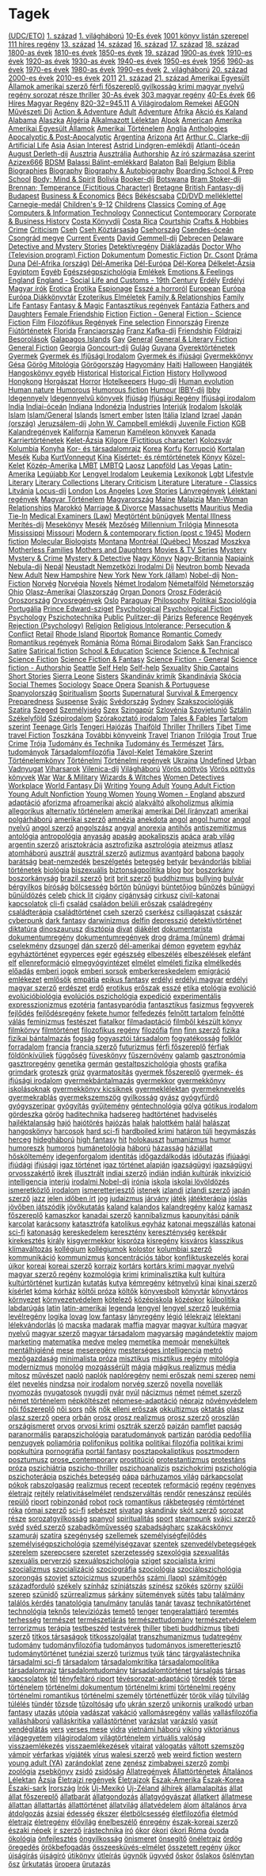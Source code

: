 # Tagek

[(UDC/ETO)](catalog_tags_details.md) [1. század](catalog_tags_details.md) [1. világháború](catalog_tags_details.md) [10-Es évek](catalog_tags_details.md) [1001 könyv listán szerepel](catalog_tags_details.md) [111 híres regény](catalog_tags_details.md) [13. század](catalog_tags_details.md) [14. század](catalog_tags_details.md) [16. század](catalog_tags_details.md) [17. század](catalog_tags_details.md) [18. század](catalog_tags_details.md) [1800-as évek](catalog_tags_details.md) [1810-es évek](catalog_tags_details.md) [1850-es évek](catalog_tags_details.md) [19. század](catalog_tags_details.md) [1900-as évek](catalog_tags_details.md) [1910-es évek](catalog_tags_details.md) [1920-as évek](catalog_tags_details.md) [1930-as évek](catalog_tags_details.md) [1940-es évek](catalog_tags_details.md) [1950-es évek](catalog_tags_details.md) [1956](catalog_tags_details.md) [1960-as évek](catalog_tags_details.md) [1970-es évek](catalog_tags_details.md) [1980-as évek](catalog_tags_details.md) [1990-es évek](catalog_tags_details.md) [2. világháború](catalog_tags_details.md) [20. század](catalog_tags_details.md) [2000-es évek](catalog_tags_details.md) [2010-es évek](catalog_tags_details.md) [2011](catalog_tags_details.md) [21. század](catalog_tags_details.md) [21. század Amerikai Egyesült Államok amerikai szerző férfi főszereplő gyilkosság krimi magyar nyelvű regény sorozat része thriller](catalog_tags_details.md) [30-As évek](catalog_tags_details.md) [303 magyar regény](catalog_tags_details.md) [40-Es évek](catalog_tags_details.md) [66 Híres Magyar Regény](catalog_tags_details.md) [820-32=945.11](catalog_tags_details.md) [A Világirodalom Remekei](catalog_tags_details.md) [AEGON Művészeti Díj](catalog_tags_details.md) [Action & Adventure](catalog_tags_details.md) [Adult](catalog_tags_details.md) [Adventure](catalog_tags_details.md) [Afrika](catalog_tags_details.md) [Akció és Kaland](catalog_tags_details.md) [Alabama](catalog_tags_details.md) [Alaszka](catalog_tags_details.md) [Algéria](catalog_tags_details.md) [Alkalmazott Lélektan](catalog_tags_details.md) [Alpok](catalog_tags_details.md) [American](catalog_tags_details.md) [Amerika](catalog_tags_details.md) [Amerikai Egyesült Államok](catalog_tags_details.md) [Amerikai Történelem](catalog_tags_details.md) [Anglia](catalog_tags_details.md) [Anthologies](catalog_tags_details.md) [Apocalyptic & Post-Apocalyptic](catalog_tags_details.md) [Argentína](catalog_tags_details.md) [Arizona](catalog_tags_details.md) [Art](catalog_tags_details.md) [Arthur C. Clarke-díj](catalog_tags_details.md) [Artificial Life](catalog_tags_details.md) [Asia](catalog_tags_details.md) [Asian Interest](catalog_tags_details.md) [Astrid Lindgren-emlékdíj](catalog_tags_details.md) [Atlanti-óceán](catalog_tags_details.md) [August Derleth-díj](catalog_tags_details.md) [Ausztria](catalog_tags_details.md) [Ausztrália](catalog_tags_details.md) [Authorship](catalog_tags_details.md) [Az író származása szerint](catalog_tags_details.md) [Azizex666](catalog_tags_details.md) [BDSM](catalog_tags_details.md) [Balassi Bálint-emlékkard](catalog_tags_details.md) [Balaton](catalog_tags_details.md) [Bali](catalog_tags_details.md) [Belgium](catalog_tags_details.md) [Biblia](catalog_tags_details.md) [Biographies](catalog_tags_details.md) [Biography](catalog_tags_details.md) [Biography & Autobiography](catalog_tags_details.md) [Boarding School & Prep School](catalog_tags_details.md) [Body; Mind & Spirit](catalog_tags_details.md) [Bolívia](catalog_tags_details.md) [Booker-díj](catalog_tags_details.md) [Botswana](catalog_tags_details.md) [Bram Stoker-díj](catalog_tags_details.md) [Brennan; Temperance (Fictitious Character)](catalog_tags_details.md) [Bretagne](catalog_tags_details.md) [British Fantasy-díj](catalog_tags_details.md) [Budapest](catalog_tags_details.md) [Business & Economics](catalog_tags_details.md) [Bécs](catalog_tags_details.md) [Békéscsaba](catalog_tags_details.md) [CD/DVD melléklettel](catalog_tags_details.md) [Carnegie-medál](catalog_tags_details.md) [Children's 9-12](catalog_tags_details.md) [Childrens](catalog_tags_details.md) [Classics](catalog_tags_details.md) [Coming of Age](catalog_tags_details.md) [Computers & Information Technology](catalog_tags_details.md) [Connecticut](catalog_tags_details.md) [Contemporary](catalog_tags_details.md) [Corporate & Business History](catalog_tags_details.md) [Costa Könyvdíj](catalog_tags_details.md) [Costa Rica](catalog_tags_details.md) [Courtship](catalog_tags_details.md) [Crafts & Hobbies](catalog_tags_details.md) [Crime](catalog_tags_details.md) [Criticism](catalog_tags_details.md) [Cseh](catalog_tags_details.md) [Cseh Köztársaság](catalog_tags_details.md) [Csehország](catalog_tags_details.md) [Csendes-óceán](catalog_tags_details.md) [Csongrád megye](catalog_tags_details.md) [Current Events](catalog_tags_details.md) [David Gemmell-díj](catalog_tags_details.md) [Debrecen](catalog_tags_details.md) [Delaware](catalog_tags_details.md) [Detective and Mystery Stories](catalog_tags_details.md) [Detektívregény](catalog_tags_details.md) [Diáklázadás](catalog_tags_details.md) [Doctor Who (Television program) Fiction](catalog_tags_details.md) [Dokumentum](catalog_tags_details.md) [Domestic Fiction](catalog_tags_details.md) [Dr. Csont](catalog_tags_details.md) [Dráma](catalog_tags_details.md) [Duna](catalog_tags_details.md) [Dél-Afrika (ország)](catalog_tags_details.md) [Dél-Amerika](catalog_tags_details.md) [Dél-Európa](catalog_tags_details.md) [Dél-Korea](catalog_tags_details.md) [Délkelet-Ázsia](catalog_tags_details.md) [Egyiptom](catalog_tags_details.md) [Egyéb](catalog_tags_details.md) [Egészségpszichológia](catalog_tags_details.md) [Emlékek](catalog_tags_details.md) [Emotions & Feelings](catalog_tags_details.md) [England](catalog_tags_details.md) [England - Social Life and Customs - 19th Century](catalog_tags_details.md) [Erdély](catalog_tags_details.md) [Erdélyi Magyar írók](catalog_tags_details.md) [Erotica](catalog_tags_details.md) [Erotika](catalog_tags_details.md) [Espionage](catalog_tags_details.md) [Esszé a horroról](catalog_tags_details.md) [European](catalog_tags_details.md) [Európa](catalog_tags_details.md) [Európa Diákkönyvtár](catalog_tags_details.md) [Ezoterikus Elméletek](catalog_tags_details.md) [Family & Relationships](catalog_tags_details.md) [Family Life](catalog_tags_details.md) [Fantasy](catalog_tags_details.md) [Fantasy & Magic](catalog_tags_details.md) [Fantasztikus regények](catalog_tags_details.md) [Fantázia](catalog_tags_details.md) [Fathers and Daughters](catalog_tags_details.md) [Female Friendship](catalog_tags_details.md) [Fiction](catalog_tags_details.md) [Fiction - General](catalog_tags_details.md) [Fiction - Science Fiction](catalog_tags_details.md) [Film](catalog_tags_details.md) [Filozófikus Regények](catalog_tags_details.md) [Fine selection](catalog_tags_details.md) [Finnország](catalog_tags_details.md) [Firenze](catalog_tags_details.md) [Fiútörténetek](catalog_tags_details.md) [Florida](catalog_tags_details.md) [Franciaország](catalog_tags_details.md) [Franz Kafka-díj](catalog_tags_details.md) [Friendship](catalog_tags_details.md) [Földrajzi Besorolások](catalog_tags_details.md) [Galapagos Islands](catalog_tags_details.md) [Gay](catalog_tags_details.md) [General](catalog_tags_details.md) [General & Literary Fiction](catalog_tags_details.md) [General Fiction](catalog_tags_details.md) [Georgia](catalog_tags_details.md) [Goncourt-díj](catalog_tags_details.md) [Gulág](catalog_tags_details.md) [Guyana](catalog_tags_details.md) [Gyerektörténetek](catalog_tags_details.md) [Gyermek](catalog_tags_details.md) [Gyermek és Ifjűsági Irodalom](catalog_tags_details.md) [Gyermek és ifjúsági](catalog_tags_details.md) [Gyermekkönyv](catalog_tags_details.md) [Gésa](catalog_tags_details.md) [Görög Mitológia](catalog_tags_details.md) [Görögország](catalog_tags_details.md) [Hagyomány](catalog_tags_details.md) [Haiti](catalog_tags_details.md) [Halloween](catalog_tags_details.md) [Hangjáték](catalog_tags_details.md) [Hangoskönyv egyéb](catalog_tags_details.md) [Historical](catalog_tags_details.md) [Historical Fiction](catalog_tags_details.md) [History](catalog_tags_details.md) [Hollywood](catalog_tags_details.md) [Hongkong](catalog_tags_details.md) [Horgászat](catalog_tags_details.md) [Horror](catalog_tags_details.md) [Hotelkeepers](catalog_tags_details.md) [Hugo-díj](catalog_tags_details.md) [Human evolution](catalog_tags_details.md) [Human nature](catalog_tags_details.md) [Humorous](catalog_tags_details.md) [Humorous fiction](catalog_tags_details.md) [Humour](catalog_tags_details.md) [IBBY-díj](catalog_tags_details.md) [Ibby](catalog_tags_details.md) [Idegennyelv](catalog_tags_details.md) [Idegennyelvű könyvek](catalog_tags_details.md) [Ifjúság](catalog_tags_details.md) [Ifjúsági Regény](catalog_tags_details.md) [Ifjúsági irodalom](catalog_tags_details.md) [India](catalog_tags_details.md) [Indiai-óceán](catalog_tags_details.md) [Indiana](catalog_tags_details.md) [Indonézia](catalog_tags_details.md) [Industries](catalog_tags_details.md) [Interjúk](catalog_tags_details.md) [Irodalom](catalog_tags_details.md) [Iskolák](catalog_tags_details.md) [Islam](catalog_tags_details.md) [Islam/General](catalog_tags_details.md) [Islands](catalog_tags_details.md) [Ismert ember](catalog_tags_details.md) [Isten](catalog_tags_details.md) [Itália](catalog_tags_details.md) [Izland](catalog_tags_details.md) [Izrael](catalog_tags_details.md) [Japán (ország)](catalog_tags_details.md) [Jeruzsálem-díj](catalog_tags_details.md) [John W. Campbell emlékdíj](catalog_tags_details.md) [Juvenile Fiction](catalog_tags_details.md) [KGB](catalog_tags_details.md) [Kalandregények](catalog_tags_details.md) [Kalifornia](catalog_tags_details.md) [Kamerun](catalog_tags_details.md) [Kaméleon könyvek](catalog_tags_details.md) [Kanada](catalog_tags_details.md) [Karriertörténetek](catalog_tags_details.md) [Kelet-Ázsia](catalog_tags_details.md) [Kilgore (Fictitious character)](catalog_tags_details.md) [Kolozsvár](catalog_tags_details.md) [Kolumbia](catalog_tags_details.md) [Konyha](catalog_tags_details.md) [Kor- és társadalomrajz](catalog_tags_details.md) [Korea](catalog_tags_details.md) [Korfu](catalog_tags_details.md) [Korrupció](catalog_tags_details.md) [Kortalan Mesék](catalog_tags_details.md) [Kuba](catalog_tags_details.md) [KurtVonnegut](catalog_tags_details.md) [Kína](catalog_tags_details.md) [Kísértet- és rémtörténetek](catalog_tags_details.md) [Könyv](catalog_tags_details.md) [Közel-Kelet](catalog_tags_details.md) [Közép-Amerika](catalog_tags_details.md) [LMBT](catalog_tags_details.md) [LMBTQ](catalog_tags_details.md) [Laosz](catalog_tags_details.md) [Lappföld](catalog_tags_details.md) [Las Vegas](catalog_tags_details.md) [Latin-Amerika](catalog_tags_details.md) [Legújabb Kor](catalog_tags_details.md) [Lengyel Irodalom](catalog_tags_details.md) [Leukemia](catalog_tags_details.md) [Lexikonok](catalog_tags_details.md) [Lgbt](catalog_tags_details.md) [Lifestyle](catalog_tags_details.md) [Literary](catalog_tags_details.md) [Literary Collections](catalog_tags_details.md) [Literary Criticism](catalog_tags_details.md) [Literature](catalog_tags_details.md) [Literature - Classics](catalog_tags_details.md) [Litvánia](catalog_tags_details.md) [Locus-díj](catalog_tags_details.md) [London](catalog_tags_details.md) [Los Angeles](catalog_tags_details.md) [Love Stories](catalog_tags_details.md) [Lányregények](catalog_tags_details.md) [Lélektani regények](catalog_tags_details.md) [Magyar Történelem](catalog_tags_details.md) [Magyarország](catalog_tags_details.md) [Maine](catalog_tags_details.md) [Malajzia](catalog_tags_details.md) [Man-Woman Relationships](catalog_tags_details.md) [Marokkó](catalog_tags_details.md) [Marriage & Divorce](catalog_tags_details.md) [Massachusetts](catalog_tags_details.md) [Mauritius](catalog_tags_details.md) [Media Tie-In](catalog_tags_details.md) [Medical Examiners (Law)](catalog_tags_details.md) [Megtörtént bűnügyek](catalog_tags_details.md) [Mental Illness](catalog_tags_details.md) [Merítés-díj](catalog_tags_details.md) [Mesekönyv](catalog_tags_details.md) [Mesék](catalog_tags_details.md) [Mezőség](catalog_tags_details.md) [Millennium Trilógia](catalog_tags_details.md) [Minnesota](catalog_tags_details.md) [Mississippi](catalog_tags_details.md) [Missouri](catalog_tags_details.md) [Modern & contemporary fiction (post c 1945)](catalog_tags_details.md) [Modern fiction](catalog_tags_details.md) [Molecular Biologists](catalog_tags_details.md) [Montana](catalog_tags_details.md) [Montréal (Québec)](catalog_tags_details.md) [Moszad](catalog_tags_details.md) [Moszkva](catalog_tags_details.md) [Motherless Families](catalog_tags_details.md) [Mothers and Daughters](catalog_tags_details.md) [Movies & TV Series](catalog_tags_details.md) [Mystery](catalog_tags_details.md) [Mystery & Crime](catalog_tags_details.md) [Mystery & Detective](catalog_tags_details.md) [Nagy Könyv](catalog_tags_details.md) [Nagy-Britannia](catalog_tags_details.md) [Napjaink](catalog_tags_details.md) [Nebula-díj](catalog_tags_details.md) [Nepál](catalog_tags_details.md) [Neustadt Nemzetközi Irodalmi Díj](catalog_tags_details.md) [Neutron bomb](catalog_tags_details.md) [Nevada](catalog_tags_details.md) [New Adult](catalog_tags_details.md) [New Hampshire](catalog_tags_details.md) [New York](catalog_tags_details.md) [New York (állam)](catalog_tags_details.md) [Nobel-díj](catalog_tags_details.md) [Non-Fiction](catalog_tags_details.md) [Norvég](catalog_tags_details.md) [Norvégia](catalog_tags_details.md) [Novels](catalog_tags_details.md) [Német Irodalom](catalog_tags_details.md) [Németalföld](catalog_tags_details.md) [Németország](catalog_tags_details.md) [Ohio](catalog_tags_details.md) [Olasz-Amerikai](catalog_tags_details.md) [Olaszország](catalog_tags_details.md) [Organ Donors](catalog_tags_details.md) [Orosz Föderáció](catalog_tags_details.md) [Oroszország](catalog_tags_details.md) [Orvosregények](catalog_tags_details.md) [Oslo](catalog_tags_details.md) [Paraguay](catalog_tags_details.md) [Philosophy](catalog_tags_details.md) [Politikai Szociológia](catalog_tags_details.md) [Portugália](catalog_tags_details.md) [Prince Edward-sziget](catalog_tags_details.md) [Psychological](catalog_tags_details.md) [Psychological Fiction](catalog_tags_details.md) [Psychology](catalog_tags_details.md) [Pszichotechnika](catalog_tags_details.md) [Public](catalog_tags_details.md) [Pulitzer-díj](catalog_tags_details.md) [Párizs](catalog_tags_details.md) [Reference](catalog_tags_details.md) [Regények](catalog_tags_details.md) [Rejection (Psychology)](catalog_tags_details.md) [Religion](catalog_tags_details.md) [Religious Intolerance; Persecution & Conflict](catalog_tags_details.md) [Retail](catalog_tags_details.md) [Rhode Island](catalog_tags_details.md) [Riportok](catalog_tags_details.md) [Romance](catalog_tags_details.md) [Romantic Comedy](catalog_tags_details.md) [Romantikus regények](catalog_tags_details.md) [Románia](catalog_tags_details.md) [Róma](catalog_tags_details.md) [Római Birodalom](catalog_tags_details.md) [Sakk](catalog_tags_details.md) [San Francisco](catalog_tags_details.md) [Satire](catalog_tags_details.md) [Satirical fiction](catalog_tags_details.md) [School & Education](catalog_tags_details.md) [Science](catalog_tags_details.md) [Science & Technical](catalog_tags_details.md) [Science Fiction](catalog_tags_details.md) [Science Fiction & Fantasy](catalog_tags_details.md) [Science Fiction - General](catalog_tags_details.md) [Science fiction - Authorship](catalog_tags_details.md) [Seattle](catalog_tags_details.md) [Self Help](catalog_tags_details.md) [Self-help](catalog_tags_details.md) [Sexuality](catalog_tags_details.md) [Ship Captains](catalog_tags_details.md) [Short Stories](catalog_tags_details.md) [Sierra Leone](catalog_tags_details.md) [Sisters](catalog_tags_details.md) [Skandináv krimik](catalog_tags_details.md) [Skandinávia](catalog_tags_details.md) [Skócia](catalog_tags_details.md) [Social Themes](catalog_tags_details.md) [Sociology](catalog_tags_details.md) [Space Opera](catalog_tags_details.md) [Spanish & Portuguese](catalog_tags_details.md) [Spanyolország](catalog_tags_details.md) [Spiritualism](catalog_tags_details.md) [Sports](catalog_tags_details.md) [Supernatural](catalog_tags_details.md) [Survival & Emergency Preparedness](catalog_tags_details.md) [Suspense](catalog_tags_details.md) [Svájc](catalog_tags_details.md) [Svédország](catalog_tags_details.md) [Sydney](catalog_tags_details.md) [Szakszociológiák](catalog_tags_details.md) [Szatira](catalog_tags_details.md) [Szeged](catalog_tags_details.md) [Személyiség](catalog_tags_details.md) [Szex](catalog_tags_details.md) [Szingapúr](catalog_tags_details.md) [Szlovénia](catalog_tags_details.md) [Szovjetunió](catalog_tags_details.md) [Sztálin](catalog_tags_details.md) [Székelyföld](catalog_tags_details.md) [Szépirodalom](catalog_tags_details.md) [Szórakoztató irodalom](catalog_tags_details.md) [Tales & Fables](catalog_tags_details.md) [Tartalom szerint](catalog_tags_details.md) [Teenage Girls](catalog_tags_details.md) [Tengeri Hajózás](catalog_tags_details.md) [Thaiföld](catalog_tags_details.md) [Thriller](catalog_tags_details.md) [Thrillers](catalog_tags_details.md) [Tibet](catalog_tags_details.md) [Time travel Fiction](catalog_tags_details.md) [Toszkána](catalog_tags_details.md) [További könyveink](catalog_tags_details.md) [Travel](catalog_tags_details.md) [Trianon](catalog_tags_details.md) [Trilógia](catalog_tags_details.md) [Trout](catalog_tags_details.md) [True Crime](catalog_tags_details.md) [Trója](catalog_tags_details.md) [Tudomány és Technika](catalog_tags_details.md) [Tudomány és Természet](catalog_tags_details.md) [Társ. tudományok](catalog_tags_details.md) [Társadalomfilozófia](catalog_tags_details.md) [Távol-Kelet](catalog_tags_details.md) [Témaköre Szerint](catalog_tags_details.md) [Történelemkönyv](catalog_tags_details.md) [Történelmi](catalog_tags_details.md) [Történelmi regények](catalog_tags_details.md) [Ukrajna](catalog_tags_details.md) [Undefined](catalog_tags_details.md) [Urban](catalog_tags_details.md) [Vadnyugat](catalog_tags_details.md) [Viharsarok](catalog_tags_details.md) [Vilenica-díj](catalog_tags_details.md) [Világháború](catalog_tags_details.md) [Vörös pöttyös](catalog_tags_details.md) [Vörös pöttyös könyvek](catalog_tags_details.md) [War](catalog_tags_details.md) [War & Military](catalog_tags_details.md) [Wizards & Witches](catalog_tags_details.md) [Women Detectives](catalog_tags_details.md) [Workplace](catalog_tags_details.md) [World Fantasy Díj](catalog_tags_details.md) [Writing](catalog_tags_details.md) [Young Adult](catalog_tags_details.md) [Young Adult Fiction](catalog_tags_details.md) [Young Adult Nonfiction](catalog_tags_details.md) [Young Women](catalog_tags_details.md) [Young Women - England](catalog_tags_details.md) [abszurd](catalog_tags_details.md) [adaptáció](catalog_tags_details.md) [aforizma](catalog_tags_details.md) [afroamerikai](catalog_tags_details.md) [akció](catalog_tags_details.md) [alakváltó](catalog_tags_details.md) [alkoholizmus](catalog_tags_details.md) [alkímia](catalog_tags_details.md) [allegorikus](catalog_tags_details.md) [alternatív történelem](catalog_tags_details.md) [amerikai](catalog_tags_details.md) [amerikai Dél (irányzat)](catalog_tags_details.md) [amerikai polgárháború](catalog_tags_details.md) [amerikai szerző](catalog_tags_details.md) [amnézia](catalog_tags_details.md) [anekdota](catalog_tags_details.md) [angol](catalog_tags_details.md) [angol humor](catalog_tags_details.md) [angol nyelvű](catalog_tags_details.md) [angol szerző](catalog_tags_details.md) [angolszász](catalog_tags_details.md) [angyal](catalog_tags_details.md) [anorexia](catalog_tags_details.md) [antihős](catalog_tags_details.md) [antiszemitizmus](catalog_tags_details.md) [antológia](catalog_tags_details.md) [antropológia](catalog_tags_details.md) [anyaság](catalog_tags_details.md) [apaság](catalog_tags_details.md) [apokalipszis](catalog_tags_details.md) [apáca](catalog_tags_details.md) [arab világ](catalog_tags_details.md) [argentin szerző](catalog_tags_details.md) [arisztokrácia](catalog_tags_details.md) [asztrofizika](catalog_tags_details.md) [asztrológia](catalog_tags_details.md) [ateizmus](catalog_tags_details.md) [atlasz](catalog_tags_details.md) [atomháború](catalog_tags_details.md) [ausztrál](catalog_tags_details.md) [ausztrál szerző](catalog_tags_details.md) [autizmus](catalog_tags_details.md) [avantgárd](catalog_tags_details.md) [babona](catalog_tags_details.md) [bagoly](catalog_tags_details.md) [barátság](catalog_tags_details.md) [beat-nemzedék](catalog_tags_details.md) [beszélgetés](catalog_tags_details.md) [betegség](catalog_tags_details.md) [betyár](catalog_tags_details.md) [bevándorlás](catalog_tags_details.md) [bibliai történetek](catalog_tags_details.md) [biológia](catalog_tags_details.md) [biszexuális](catalog_tags_details.md) [biztonságpolitika](catalog_tags_details.md) [blog](catalog_tags_details.md) [bor](catalog_tags_details.md) [boszorkány](catalog_tags_details.md) [boszorkányság](catalog_tags_details.md) [brazil szerző](catalog_tags_details.md) [brit](catalog_tags_details.md) [brit szerző](catalog_tags_details.md) [buddhizmus](catalog_tags_details.md) [bullying](catalog_tags_details.md) [bulvár](catalog_tags_details.md) [bérgyilkos](catalog_tags_details.md) [bíróság](catalog_tags_details.md) [bölcsesség](catalog_tags_details.md) [börtön](catalog_tags_details.md) [bûnügyi](catalog_tags_details.md) [büntetőjog](catalog_tags_details.md) [bűnözés](catalog_tags_details.md) [bűnügyi](catalog_tags_details.md) [bűnüldözés](catalog_tags_details.md) [celeb](catalog_tags_details.md) [chick lit](catalog_tags_details.md) [cigány](catalog_tags_details.md) [cigányság](catalog_tags_details.md) [cirkusz](catalog_tags_details.md) [civil-katonai kapcsolatok](catalog_tags_details.md) [cli-fi](catalog_tags_details.md) [család](catalog_tags_details.md) [családon belüli erőszak](catalog_tags_details.md) [családregény](catalog_tags_details.md) [családterápia](catalog_tags_details.md) [családtörténet](catalog_tags_details.md) [cseh szerző](catalog_tags_details.md) [cserkész](catalog_tags_details.md) [csillagászat](catalog_tags_details.md) [császár](catalog_tags_details.md) [cyberpunk](catalog_tags_details.md) [dark fantasy](catalog_tags_details.md) [darwinizmus](catalog_tags_details.md) [delfin](catalog_tags_details.md) [depresszió](catalog_tags_details.md) [detektívtörténet](catalog_tags_details.md) [diktatúra](catalog_tags_details.md) [dinoszaurusz](catalog_tags_details.md) [disztópia](catalog_tags_details.md) [divat](catalog_tags_details.md) [diákélet](catalog_tags_details.md) [dokumentarista](catalog_tags_details.md) [dokumentumregény](catalog_tags_details.md) [dokumentumregények](catalog_tags_details.md) [drog](catalog_tags_details.md) [dráma (műnem)](catalog_tags_details.md) [drámai cselekmény](catalog_tags_details.md) [dzsungel](catalog_tags_details.md) [dán szerző](catalog_tags_details.md) [dél-amerikai](catalog_tags_details.md) [démon](catalog_tags_details.md) [egyetem](catalog_tags_details.md) [egyház](catalog_tags_details.md) [egyháztörténet](catalog_tags_details.md) [egyperces](catalog_tags_details.md) [egér](catalog_tags_details.md) [egészség](catalog_tags_details.md) [elbeszélés](catalog_tags_details.md) [elbeszélések](catalog_tags_details.md) [elefánt](catalog_tags_details.md) [elf](catalog_tags_details.md) [ellenreformáció](catalog_tags_details.md) [elmegyógyintézet](catalog_tags_details.md) [elmélet](catalog_tags_details.md) [elméleti fizika](catalog_tags_details.md) [elmélkedés](catalog_tags_details.md) [előadás](catalog_tags_details.md) [emberi jogok](catalog_tags_details.md) [emberi sorsok](catalog_tags_details.md) [emberkereskedelem](catalog_tags_details.md) [emigráció](catalog_tags_details.md) [emlékezet](catalog_tags_details.md) [emlősök](catalog_tags_details.md) [empátia](catalog_tags_details.md) [epikus fantasy](catalog_tags_details.md) [erdélyi](catalog_tags_details.md) [erdélyi magyar](catalog_tags_details.md) [erdélyi magyar szerző](catalog_tags_details.md) [erdészet](catalog_tags_details.md) [erdő](catalog_tags_details.md) [erotikus](catalog_tags_details.md) [erőszak](catalog_tags_details.md) [esszé](catalog_tags_details.md) [etika](catalog_tags_details.md) [etológia](catalog_tags_details.md) [evolúció](catalog_tags_details.md) [evolúcióbiológia](catalog_tags_details.md) [evolúciós pszichológia](catalog_tags_details.md) [expedíció](catalog_tags_details.md) [experimentális](catalog_tags_details.md) [expresszionizmus](catalog_tags_details.md) [ezotéria](catalog_tags_details.md) [fantasyparódia](catalog_tags_details.md) [fantasztikus](catalog_tags_details.md) [fasizmus](catalog_tags_details.md) [fegyverek](catalog_tags_details.md) [fejlődés](catalog_tags_details.md) [fejlődésregény](catalog_tags_details.md) [fekete humor](catalog_tags_details.md) [felfedezés](catalog_tags_details.md) [felnőtt tartalom](catalog_tags_details.md) [felnőtté válás](catalog_tags_details.md) [feminizmus](catalog_tags_details.md) [festészet](catalog_tags_details.md) [fiatalkor](catalog_tags_details.md) [filmadaptáció](catalog_tags_details.md) [filmből készült könyv](catalog_tags_details.md) [filmkönyv](catalog_tags_details.md) [filmtörténet](catalog_tags_details.md) [filozofikus regény](catalog_tags_details.md) [filozófia](catalog_tags_details.md) [finn](catalog_tags_details.md) [finn szerző](catalog_tags_details.md) [fizika](catalog_tags_details.md) [fizikai bántalmazás](catalog_tags_details.md) [fogság](catalog_tags_details.md) [fogyasztói társadalom](catalog_tags_details.md) [fogyatékosság](catalog_tags_details.md) [folklór](catalog_tags_details.md) [forradalom](catalog_tags_details.md) [francia](catalog_tags_details.md) [francia szerző](catalog_tags_details.md) [futurizmus](catalog_tags_details.md) [férfi főszereplő](catalog_tags_details.md) [férfiak](catalog_tags_details.md) [földönkívüliek](catalog_tags_details.md) [függőség](catalog_tags_details.md) [füveskönyv](catalog_tags_details.md) [fűszernövény](catalog_tags_details.md) [galamb](catalog_tags_details.md) [gasztronómia](catalog_tags_details.md) [gasztroregény](catalog_tags_details.md) [genetika](catalog_tags_details.md) [germán](catalog_tags_details.md) [gestaltpszichológia](catalog_tags_details.md) [ghosts](catalog_tags_details.md) [grafika](catalog_tags_details.md) [grimdark](catalog_tags_details.md) [groteszk](catalog_tags_details.md) [grúz](catalog_tags_details.md) [gyarmatosítás](catalog_tags_details.md) [gyermek főszereplő](catalog_tags_details.md) [gyermek- és ifjúsági irodalom](catalog_tags_details.md) [gyermekbántalmazás](catalog_tags_details.md) [gyermekkor](catalog_tags_details.md) [gyermekkönyv iskolásoknak](catalog_tags_details.md) [gyermekkönyv kicsiknek](catalog_tags_details.md) [gyermeklélektan](catalog_tags_details.md) [gyermeknevelés](catalog_tags_details.md) [gyermekrablás](catalog_tags_details.md) [gyermekszemszög](catalog_tags_details.md) [gyilkosság](catalog_tags_details.md) [gyász](catalog_tags_details.md) [gyógyfürdő](catalog_tags_details.md) [gyógyszeripar](catalog_tags_details.md) [gyógyítás](catalog_tags_details.md) [gyűjtemény](catalog_tags_details.md) [géntechnológia](catalog_tags_details.md) [gólya](catalog_tags_details.md) [gótikus irodalom](catalog_tags_details.md) [gördeszka](catalog_tags_details.md) [görög](catalog_tags_details.md) [haditechnika](catalog_tags_details.md) [hadsereg](catalog_tags_details.md) [hadtörténet](catalog_tags_details.md) [hadviselés](catalog_tags_details.md) [hajléktalanság](catalog_tags_details.md) [hajó](catalog_tags_details.md) [hajótörés](catalog_tags_details.md) [hajózás](catalog_tags_details.md) [halak](catalog_tags_details.md) [halottkém](catalog_tags_details.md) [halál](catalog_tags_details.md) [halászat](catalog_tags_details.md) [hangoskönyv](catalog_tags_details.md) [harcosok](catalog_tags_details.md) [hard sci-fi](catalog_tags_details.md) [hardboiled krimi](catalog_tags_details.md) [határon túli](catalog_tags_details.md) [hegymászás](catalog_tags_details.md) [herceg](catalog_tags_details.md) [hidegháború](catalog_tags_details.md) [high fantasy](catalog_tags_details.md) [hit](catalog_tags_details.md) [holokauszt](catalog_tags_details.md) [humanizmus](catalog_tags_details.md) [humor](catalog_tags_details.md) [humoreszk](catalog_tags_details.md) [humoros](catalog_tags_details.md) [humánetológia](catalog_tags_details.md) [háború](catalog_tags_details.md) [házasság](catalog_tags_details.md) [háziállat](catalog_tags_details.md) [hősköltemény](catalog_tags_details.md) [idegenforgalom](catalog_tags_details.md) [identitás](catalog_tags_details.md) [időgazdálkodás](catalog_tags_details.md) [időutazás](catalog_tags_details.md) [ifjúaági](catalog_tags_details.md) [ifjúdági](catalog_tags_details.md) [ifjúsági](catalog_tags_details.md) [igaz történet](catalog_tags_details.md) [igaz történet alapján](catalog_tags_details.md) [igazságügyi](catalog_tags_details.md) [igazságügyi orvosszakértő](catalog_tags_details.md) [ikrek](catalog_tags_details.md) [illusztrált](catalog_tags_details.md) [indiai szerző](catalog_tags_details.md) [indián](catalog_tags_details.md) [indián kultúrák](catalog_tags_details.md) [inkvizíció](catalog_tags_details.md) [intelligencia](catalog_tags_details.md) [interjú](catalog_tags_details.md) [irodalmi Nobel-díj](catalog_tags_details.md) [irónia](catalog_tags_details.md) [iskola](catalog_tags_details.md) [iskolai lövöldözés](catalog_tags_details.md) [ismeretközlő irodalom](catalog_tags_details.md) [ismeretterjesztő](catalog_tags_details.md) [istenek](catalog_tags_details.md) [izlandi](catalog_tags_details.md) [izlandi szerző](catalog_tags_details.md) [japán szerző](catalog_tags_details.md) [jazz](catalog_tags_details.md) [jelen időben írt](catalog_tags_details.md) [jog](catalog_tags_details.md) [judaizmus](catalog_tags_details.md) [járvány](catalog_tags_details.md) [játék](catalog_tags_details.md) [játékterápia](catalog_tags_details.md) [jóslás](catalog_tags_details.md) [jövőben játszódik](catalog_tags_details.md) [jövőkutatás](catalog_tags_details.md) [kaland](catalog_tags_details.md) [kalandos](catalog_tags_details.md) [kalandregény](catalog_tags_details.md) [kalóz](catalog_tags_details.md) [kamasz főszereplő](catalog_tags_details.md) [kamaszkor](catalog_tags_details.md) [kanadai szerző](catalog_tags_details.md) [kannibalizmus](catalog_tags_details.md) [kapunyitási pánik](catalog_tags_details.md) [karcolat](catalog_tags_details.md) [karácsony](catalog_tags_details.md) [katasztrófa](catalog_tags_details.md) [katolikus egyház](catalog_tags_details.md) [katonai megszállás](catalog_tags_details.md) [katonai sci-fi](catalog_tags_details.md) [katonaság](catalog_tags_details.md) [kereskedelem](catalog_tags_details.md) [keresztény](catalog_tags_details.md) [kereszténység](catalog_tags_details.md) [kerékpár](catalog_tags_details.md) [kirekesztés](catalog_tags_details.md) [király](catalog_tags_details.md) [kisgyermekkor](catalog_tags_details.md) [kispróza](catalog_tags_details.md) [kisregény](catalog_tags_details.md) [kisváros](catalog_tags_details.md) [klasszikus](catalog_tags_details.md) [klímaváltozás](catalog_tags_details.md) [kollégium](catalog_tags_details.md) [kollégiumok](catalog_tags_details.md) [kolostor](catalog_tags_details.md) [kolumbiai szerző](catalog_tags_details.md) [kommunikáció](catalog_tags_details.md) [kommunizmus](catalog_tags_details.md) [koncentrációs tábor](catalog_tags_details.md) [konfliktuskezelés](catalog_tags_details.md) [korai újkor](catalog_tags_details.md) [koreai](catalog_tags_details.md) [koreai szerző](catalog_tags_details.md) [korrajz](catalog_tags_details.md) [kortárs](catalog_tags_details.md) [kortárs krimi magyar nyelvű magyar szerző regény](catalog_tags_details.md) [kozmológia](catalog_tags_details.md) [krimi](catalog_tags_details.md) [kriminalisztika](catalog_tags_details.md) [kult](catalog_tags_details.md) [kultúra](catalog_tags_details.md) [kultúrtörténet](catalog_tags_details.md) [kurtizán](catalog_tags_details.md) [kutatás](catalog_tags_details.md) [kutya](catalog_tags_details.md) [kémregény](catalog_tags_details.md) [kétnyelvű](catalog_tags_details.md) [kínai](catalog_tags_details.md) [kínai szerző](catalog_tags_details.md) [kísérlet](catalog_tags_details.md) [kóma](catalog_tags_details.md) [kórház](catalog_tags_details.md) [költői próza](catalog_tags_details.md) [költők](catalog_tags_details.md) [könyvesbolt](catalog_tags_details.md) [könyvtár](catalog_tags_details.md) [könyvtáros](catalog_tags_details.md) [környezet](catalog_tags_details.md) [környezetvédelem](catalog_tags_details.md) [kötelező](catalog_tags_details.md) [középiskola](catalog_tags_details.md) [középkor](catalog_tags_details.md) [külpolitika](catalog_tags_details.md) [labdarúgás](catalog_tags_details.md) [latin](catalog_tags_details.md) [latin-amerikai](catalog_tags_details.md) [legenda](catalog_tags_details.md) [lengyel](catalog_tags_details.md) [lengyel szerző](catalog_tags_details.md) [leukémia](catalog_tags_details.md) [levélregény](catalog_tags_details.md) [logika](catalog_tags_details.md) [lovag](catalog_tags_details.md) [low fantasy](catalog_tags_details.md) [lányregény](catalog_tags_details.md) [légió](catalog_tags_details.md) [lélekrajz](catalog_tags_details.md) [lélektani](catalog_tags_details.md) [lélekvándorlás](catalog_tags_details.md) [ló](catalog_tags_details.md) [macska](catalog_tags_details.md) [madarak](catalog_tags_details.md) [maffia](catalog_tags_details.md) [magyar](catalog_tags_details.md) [magyar kultúra](catalog_tags_details.md) [magyar nyelvű](catalog_tags_details.md) [magyar szerző](catalog_tags_details.md) [magyar társadalom](catalog_tags_details.md) [magyarság](catalog_tags_details.md) [magándetektív](catalog_tags_details.md) [majom](catalog_tags_details.md) [marketing](catalog_tags_details.md) [matematika](catalog_tags_details.md) [medve](catalog_tags_details.md) [meleg](catalog_tags_details.md) [memetika](catalog_tags_details.md) [memoár](catalog_tags_details.md) [menekültek](catalog_tags_details.md) [mentálhigiéné](catalog_tags_details.md) [mese](catalog_tags_details.md) [meseregény](catalog_tags_details.md) [mesterséges intelligencia](catalog_tags_details.md) [metró](catalog_tags_details.md) [mezőgazdaság](catalog_tags_details.md) [minimalista próza](catalog_tags_details.md) [misztikus](catalog_tags_details.md) [misztikus regény](catalog_tags_details.md) [mitológia](catalog_tags_details.md) [modernizmus](catalog_tags_details.md) [monológ](catalog_tags_details.md) [mozgássérült](catalog_tags_details.md) [mágia](catalog_tags_details.md) [mágikus realizmus](catalog_tags_details.md) [média](catalog_tags_details.md) [mítosz](catalog_tags_details.md) [művészet](catalog_tags_details.md) [napló](catalog_tags_details.md) [naplók](catalog_tags_details.md) [naplóregény](catalog_tags_details.md) [nemi erőszak](catalog_tags_details.md) [nemi szerep](catalog_tags_details.md) [nemi élet](catalog_tags_details.md) [nevelés](catalog_tags_details.md) [nindzsa](catalog_tags_details.md) [noir irodalom](catalog_tags_details.md) [norvég szerző](catalog_tags_details.md) [novella](catalog_tags_details.md) [novellák](catalog_tags_details.md) [nyomozás](catalog_tags_details.md) [nyugatosok](catalog_tags_details.md) [nyugdíj](catalog_tags_details.md) [nyár](catalog_tags_details.md) [nyúl](catalog_tags_details.md) [nácizmus](catalog_tags_details.md) [német](catalog_tags_details.md) [német szerző](catalog_tags_details.md) [német történelem](catalog_tags_details.md) [népköltészet](catalog_tags_details.md) [népmese-adaptáció](catalog_tags_details.md) [néprajz](catalog_tags_details.md) [növényvédelem](catalog_tags_details.md) [női főszereplő](catalog_tags_details.md) [női sors](catalog_tags_details.md) [nők](catalog_tags_details.md) [nők elleni erőszak](catalog_tags_details.md) [okkultizmus](catalog_tags_details.md) [oktatás](catalog_tags_details.md) [olasz](catalog_tags_details.md) [olasz szerző](catalog_tags_details.md) [opera](catalog_tags_details.md) [orbán](catalog_tags_details.md) [orosz](catalog_tags_details.md) [orosz realizmus](catalog_tags_details.md) [orosz szerző](catalog_tags_details.md) [oroszlán](catalog_tags_details.md) [országismeret](catalog_tags_details.md) [orvos](catalog_tags_details.md) [orvosi krimi](catalog_tags_details.md) [osztrák szerző](catalog_tags_details.md) [pajzán](catalog_tags_details.md) [pamflet](catalog_tags_details.md) [papság](catalog_tags_details.md) [paranormális](catalog_tags_details.md) [parapszichológia](catalog_tags_details.md) [paratudományok](catalog_tags_details.md) [partizán](catalog_tags_details.md) [paródia](catalog_tags_details.md) [pedofília](catalog_tags_details.md) [penzugyek](catalog_tags_details.md) [poliamória](catalog_tags_details.md) [polifonikus](catalog_tags_details.md) [politika](catalog_tags_details.md) [politikai filozófia](catalog_tags_details.md) [politikai krimi](catalog_tags_details.md) [popkultúra](catalog_tags_details.md) [pornográfia](catalog_tags_details.md) [portál fantasy](catalog_tags_details.md) [posztapokaliptikus](catalog_tags_details.md) [posztmodern](catalog_tags_details.md) [posztumusz](catalog_tags_details.md) [prose_contemporary](catalog_tags_details.md) [prostitúció](catalog_tags_details.md) [protestantizmus](catalog_tags_details.md) [protestáns](catalog_tags_details.md) [próza](catalog_tags_details.md) [pszichiátria](catalog_tags_details.md) [pszicho-thriller](catalog_tags_details.md) [pszichoanalízis](catalog_tags_details.md) [pszichokrimi](catalog_tags_details.md) [pszichológia](catalog_tags_details.md) [pszichoterápia](catalog_tags_details.md) [pszichés betegség](catalog_tags_details.md) [pápa](catalog_tags_details.md) [párhuzamos világ](catalog_tags_details.md) [párkapcsolat](catalog_tags_details.md) [pókok](catalog_tags_details.md) [rabszolgaság](catalog_tags_details.md) [realizmus](catalog_tags_details.md) [recept](catalog_tags_details.md) [receptek](catalog_tags_details.md) [reformáció](catalog_tags_details.md) [regény](catalog_tags_details.md) [regényes életrajz](catalog_tags_details.md) [rejtély](catalog_tags_details.md) [relativitáselmélet](catalog_tags_details.md) [rendszerváltás](catalog_tags_details.md) [rendőr](catalog_tags_details.md) [reneszánsz](catalog_tags_details.md) [repülés](catalog_tags_details.md) [repülő](catalog_tags_details.md) [riport](catalog_tags_details.md) [robinzonád](catalog_tags_details.md) [robot](catalog_tags_details.md) [rock](catalog_tags_details.md) [romantikus](catalog_tags_details.md) [rákbetegség](catalog_tags_details.md) [rémtörténet](catalog_tags_details.md) [róka](catalog_tags_details.md) [római szerző](catalog_tags_details.md) [sci-fi](catalog_tags_details.md) [sebészet](catalog_tags_details.md) [sivatag](catalog_tags_details.md) [skandináv](catalog_tags_details.md) [skót szerző](catalog_tags_details.md) [sorozat része](catalog_tags_details.md) [sorozatgyilkosság](catalog_tags_details.md) [spanyol](catalog_tags_details.md) [spiritualitás](catalog_tags_details.md) [sport](catalog_tags_details.md) [steampunk](catalog_tags_details.md) [svájci szerző](catalog_tags_details.md) [svéd](catalog_tags_details.md) [svéd szerző](catalog_tags_details.md) [szabadkőművesség](catalog_tags_details.md) [szabadságharc](catalog_tags_details.md) [szakácskönyv](catalog_tags_details.md) [szamuráj](catalog_tags_details.md) [szatíra](catalog_tags_details.md) [szegénység](catalog_tags_details.md) [szellemek](catalog_tags_details.md) [személyiségfejlődés](catalog_tags_details.md) [személyiségpszichológia](catalog_tags_details.md) [személyiségzavar](catalog_tags_details.md) [szentek](catalog_tags_details.md) [szenvedélybetegségek](catalog_tags_details.md) [szerelem](catalog_tags_details.md) [szerepcsere](catalog_tags_details.md) [szeretet](catalog_tags_details.md) [szerzetesség](catalog_tags_details.md) [szexológia](catalog_tags_details.md) [szexualitás](catalog_tags_details.md) [szexuális perverzió](catalog_tags_details.md) [szexuálpszichológia](catalog_tags_details.md) [sziget](catalog_tags_details.md) [szocialista krimi](catalog_tags_details.md) [szocializmus](catalog_tags_details.md) [szocializáció](catalog_tags_details.md) [szociográfia](catalog_tags_details.md) [szociológia](catalog_tags_details.md) [szociálpszichológia](catalog_tags_details.md) [szorongás](catalog_tags_details.md) [szovjet](catalog_tags_details.md) [sztoicizmus](catalog_tags_details.md) [szuperhős](catalog_tags_details.md) [számi (lapp)](catalog_tags_details.md) [számítógép](catalog_tags_details.md) [századforduló](catalog_tags_details.md) [székely](catalog_tags_details.md) [színház](catalog_tags_details.md) [színjátszás](catalog_tags_details.md) [színész](catalog_tags_details.md) [szökés](catalog_tags_details.md) [szörny](catalog_tags_details.md) [szülői szerep](catalog_tags_details.md) [szünidő](catalog_tags_details.md) [szürrealizmus](catalog_tags_details.md) [sárkány](catalog_tags_details.md) [sütemények](catalog_tags_details.md) [sütés](catalog_tags_details.md) [tabu](catalog_tags_details.md) [találmány](catalog_tags_details.md) [találós kérdés](catalog_tags_details.md) [tanatológia](catalog_tags_details.md) [tanulmány](catalog_tags_details.md) [tanulás](catalog_tags_details.md) [tanár](catalog_tags_details.md) [tavasz](catalog_tags_details.md) [technikatörténet](catalog_tags_details.md) [technológia](catalog_tags_details.md) [teknős](catalog_tags_details.md) [televíziózás](catalog_tags_details.md) [temető](catalog_tags_details.md) [tenger](catalog_tags_details.md) [tengeralattjáró](catalog_tags_details.md) [teremtés](catalog_tags_details.md) [terhesség](catalog_tags_details.md) [természet](catalog_tags_details.md) [természetjárás](catalog_tags_details.md) [természettudomány](catalog_tags_details.md) [természetvédelem](catalog_tags_details.md) [terrorizmus](catalog_tags_details.md) [terápia](catalog_tags_details.md) [testbeszéd](catalog_tags_details.md) [testvérek](catalog_tags_details.md) [thiller](catalog_tags_details.md) [tibeti buddhizmus](catalog_tags_details.md) [tibeti szerző](catalog_tags_details.md) [titkos társaságok](catalog_tags_details.md) [titkosszolgálat](catalog_tags_details.md) [transzhumanizmus](catalog_tags_details.md) [tudatregény](catalog_tags_details.md) [tudomány](catalog_tags_details.md) [tudományfilozófia](catalog_tags_details.md) [tudományos](catalog_tags_details.md) [tudományos ismeretterjesztő](catalog_tags_details.md) [tudománytörténet](catalog_tags_details.md) [tunéziai szerző](catalog_tags_details.md) [turizmus](catalog_tags_details.md) [tyúk](catalog_tags_details.md) [tánc](catalog_tags_details.md) [tárgyalástechnika](catalog_tags_details.md) [társadalmi sci-fi](catalog_tags_details.md) [társadalom](catalog_tags_details.md) [társadalomkritika](catalog_tags_details.md) [társadalompolitika](catalog_tags_details.md) [társadalomrajz](catalog_tags_details.md) [társadalomtudomány](catalog_tags_details.md) [társadalomtörténet](catalog_tags_details.md) [társalgás](catalog_tags_details.md) [társas kapcsolatok](catalog_tags_details.md) [tél](catalog_tags_details.md) [tényfeltáró riport](catalog_tags_details.md) [tévésorozat-adaptáció](catalog_tags_details.md) [töredék](catalog_tags_details.md) [törpe](catalog_tags_details.md) [történelem](catalog_tags_details.md) [történelmi dokumentum](catalog_tags_details.md) [történelmi krimi](catalog_tags_details.md) [történelmi regény](catalog_tags_details.md) [történelmi romantikus](catalog_tags_details.md) [történelmi személy](catalog_tags_details.md) [történetfüzér](catalog_tags_details.md) [török világ](catalog_tags_details.md) [túlvilág](catalog_tags_details.md) [túlélés](catalog_tags_details.md) [tündér](catalog_tags_details.md) [tőzsde](catalog_tags_details.md) [tűzoltóság](catalog_tags_details.md) [ufo](catalog_tags_details.md) [ukrán szerző](catalog_tags_details.md) [unikornis](catalog_tags_details.md) [uralkodó](catalog_tags_details.md) [urban fantasy](catalog_tags_details.md) [utazás](catalog_tags_details.md) [utópia](catalog_tags_details.md) [vadászat](catalog_tags_details.md) [vakáció](catalog_tags_details.md) [vallomásregény](catalog_tags_details.md) [vallás](catalog_tags_details.md) [vallásfilozófia](catalog_tags_details.md) [vallásháború](catalog_tags_details.md) [valláskritika](catalog_tags_details.md) [vallástörténet](catalog_tags_details.md) [varázslat](catalog_tags_details.md) [varázsló](catalog_tags_details.md) [vasút](catalog_tags_details.md) [vendéglátás](catalog_tags_details.md) [vers](catalog_tags_details.md) [verses mese](catalog_tags_details.md) [vidra](catalog_tags_details.md) [vietnámi háború](catalog_tags_details.md) [viking](catalog_tags_details.md) [viktoriánus](catalog_tags_details.md) [világegyetem](catalog_tags_details.md) [világirodalom](catalog_tags_details.md) [világtörténelem](catalog_tags_details.md) [virtuális valóság](catalog_tags_details.md) [visszaemlékezés](catalog_tags_details.md) [visszaemlékezések](catalog_tags_details.md) [vitairat](catalog_tags_details.md) [válogatás](catalog_tags_details.md) [váltott szemszög](catalog_tags_details.md) [vámpír](catalog_tags_details.md) [vérfarkas](catalog_tags_details.md) [vígjáték](catalog_tags_details.md) [vírus](catalog_tags_details.md) [walesi szerző](catalog_tags_details.md) [web](catalog_tags_details.md) [weird fiction](catalog_tags_details.md) [western](catalog_tags_details.md) [young adult (YA)](catalog_tags_details.md) [zarándoklat](catalog_tags_details.md) [zene](catalog_tags_details.md) [zenész](catalog_tags_details.md) [zimbabwei szerző](catalog_tags_details.md) [zombi](catalog_tags_details.md) [zoológia](catalog_tags_details.md) [zsebkönyv](catalog_tags_details.md) [zsidó](catalog_tags_details.md) [zsidóság](catalog_tags_details.md) [Állatregények](catalog_tags_details.md) [Állattörténetek](catalog_tags_details.md) [Általános Lélektan](catalog_tags_details.md) [Ázsia](catalog_tags_details.md) [Életrajzi regények](catalog_tags_details.md) [Életrajzok](catalog_tags_details.md) [Észak-Amerika](catalog_tags_details.md) [Észak-Korea](catalog_tags_details.md) [Északi-sark](catalog_tags_details.md) [Írország](catalog_tags_details.md) [Írók](catalog_tags_details.md) [Új-Mexikó](catalog_tags_details.md) [Új-Zéland](catalog_tags_details.md) [álhírek](catalog_tags_details.md) [államalapítás](catalog_tags_details.md) [állat](catalog_tags_details.md) [állat főszereplő](catalog_tags_details.md) [állatbarát](catalog_tags_details.md) [állatgondozás](catalog_tags_details.md) [állatgyógyászat](catalog_tags_details.md) [állatkert](catalog_tags_details.md) [állatmese](catalog_tags_details.md) [állattan](catalog_tags_details.md) [állattartás](catalog_tags_details.md) [állattörténet](catalog_tags_details.md) [állatvilág](catalog_tags_details.md) [állatvédelem](catalog_tags_details.md) [álom](catalog_tags_details.md) [általános](catalog_tags_details.md) [árva](catalog_tags_details.md) [átdolgozás](catalog_tags_details.md) [ázsiai](catalog_tags_details.md) [édesség](catalog_tags_details.md) [ékszer](catalog_tags_details.md) [életbölcsesség](catalog_tags_details.md) [életfilozófia](catalog_tags_details.md) [életmód](catalog_tags_details.md) [életrajz](catalog_tags_details.md) [életregény](catalog_tags_details.md) [élővilág](catalog_tags_details.md) [énelbeszélő](catalog_tags_details.md) [énregény](catalog_tags_details.md) [észak-koreai szerző](catalog_tags_details.md) [északi népek](catalog_tags_details.md) [ír szerző](catalog_tags_details.md) [írástechnika](catalog_tags_details.md) [író](catalog_tags_details.md) [ókor](catalog_tags_details.md) [ókori](catalog_tags_details.md) [ókori Róma](catalog_tags_details.md) [óvoda](catalog_tags_details.md) [ökológia](catalog_tags_details.md) [önfejlesztés](catalog_tags_details.md) [öngyilkosság](catalog_tags_details.md) [önismeret](catalog_tags_details.md) [önsegítő](catalog_tags_details.md) [önéletrajz](catalog_tags_details.md) [ördög](catalog_tags_details.md) [öregedés](catalog_tags_details.md) [örökbefogadás](catalog_tags_details.md) [összeesküvés-elmélet](catalog_tags_details.md) [összetett regény](catalog_tags_details.md) [újkor](catalog_tags_details.md) [újságírás](catalog_tags_details.md) [újságíró](catalog_tags_details.md) [útikönyv](catalog_tags_details.md) [útleírás](catalog_tags_details.md) [ügynök](catalog_tags_details.md) [ügyvéd](catalog_tags_details.md) [őskor](catalog_tags_details.md) [őslakos](catalog_tags_details.md) [őslénytan](catalog_tags_details.md) [ősz](catalog_tags_details.md) [űrkutatás](catalog_tags_details.md) [űropera](catalog_tags_details.md) [űrutazás](catalog_tags_details.md)